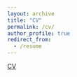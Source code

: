 ```yaml
---
layout: archive
title: "CV"
permalink: /cv/
author_profile: true
redirect_from:
  - /resume
---
```


[CV](../files/Jingwen_Yan.pdf)
